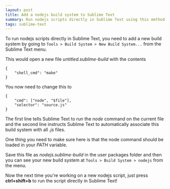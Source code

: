 ```yaml
---
layout: post
title: Add a nodejs build system to Sublime Text
summary: Run nodejs scripts directly in Sublime Text using this method.
tags: sublime-text
---
```


To run nodejs scripts directly in Sublime Text, you need to add a new build system by going to `Tools > Build System > New Build System...` from the Sublime Text menu.

This would open a new file *untitled.sublime-build* with the contents
<pre><code class="json">{
	"shell_cmd": "make"
}</code></pre>

You now need to change this to
<pre><code class="json">{
	"cmd": ["node", "$file"],
	"selector": "source.js"
}</code></pre>

The first line tells Sublime Text to run the *node* command on the current file and the second line instructs Sublime Text to automatically associate this build system with all *.js* files.

One thing you need to make sure here is that the node command should be loaded in your *PATH* variable.

Save this file as *nodejs.sublime-build* in the user packages folder and then you can see your new build system at `Tools > Build System > nodejs` from the menu.

Now the next time you're working on a new nodejs script, just press **ctrl+shift+b** to run the script directly in Sublime Text!